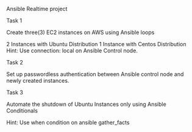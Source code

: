 Ansible Realtime project

Task 1

Create three(3) EC2 instances on AWS using Ansible loops

2 Instances with Ubuntu Distribution
1 Instance with Centos Distribution
Hint: Use connection: local on Ansible Control node.

Task 2

Set up passwordless authentication between Ansible control node and newly created instances.

Task 3

Automate the shutdown of Ubuntu Instances only using Ansible Conditionals

Hint: Use when condition on ansible gather_facts
